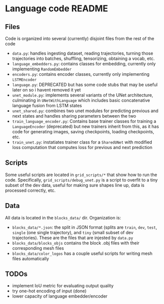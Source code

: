 # Language code README

## Files
Code is organized into several (currently) disjoint files from the rest of the code

- `data.py`: handles ingesting dataset, reading trajectories, turning those trajectories into batches, shuffling, tensorizing, obtaining a vocab, etc. 
- `language_embedders.py`: contains classes for embedding, currently only implementing `RandomEmbedder` 
- `encoders.py`: contains encoder classes, currently only implementing `LSTMEncoder` 
- `language.py`: DEPRECATED but has some code stubs that may be useful later on so i havent removed it yet 
- `unet_module.py`: implements several variants of the UNet architecture, culminating in `UNetWithLanguage` which includes basic concatenative language fusion  from LSTM states 
- `unet_shared.py`: combines two unet modules for predicting previous and next states and handles sharing parameters between the two 
- `train_language_encoder.py`: Contains base trainer classes for training a `LanguageEncoder` (deprecated) but new trainers inherit from this, as it has code for generating images, saving checkpoints, loading checkpoints, etc. 
- `train_unet.py`: instatiates trainer class for a `SharedUNet` with modified loss computation that computes loss for previous and next prediction 

## Scripts 
Some useful scripts are located in `grid_scripts/*` that show how to run the code. Specifically, `grid_scripts/debug_unet.py` is a script to overfit to a tiny subset of the dev data, useful for making sure shapes line up, data is processed correctly, etc. 

## Data
All data is located in the `blocks_data/` dir. Organization is: 
- `blocks_data/*.json`: the split in JSON format (splits are `train`, `dev`, `test`, `single` (one single trajectory), and `tiny` (small subset of dev trajectories). These are the files that are injested by `data.py`
- `blocks_data/blocks_objs` contains the block .obj files with their corresponding mesh files 
- `blocks_data/color_logos` has a couple useful scripts for writing mesh files automatically 


## TODOs 
- implement IoU metric for evaluating output quality
- try one-hot encoding of input (done) 
- lower capacity of language embedder/encoder 
